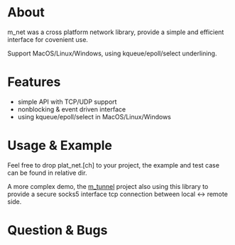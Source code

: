 
# About

m_net was a cross platform network library, provide a simple and
efficient interface for covenient use.

Support MacOS/Linux/Windows, using kqueue/epoll/select underlining.




# Features

- simple API with TCP/UDP support
- nonblocking & event driven interface
- using kqueue/epoll/select in MacOS/Linux/Windows




# Usage & Example

Feel free to drop plat_net.[ch] to your project, the example and test
case can be found in relative dir.

A more complex demo, the [m_tunnel](https://github.com/lalawue/m_tunnel)
project also using this library to provide a secure socks5 interface tcp
connection between local <-> remote side.




# Question & Bugs
